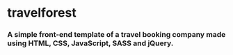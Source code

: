 # travelforest

### A simple front-end template of a travel booking company made using HTML, CSS, JavaScript, SASS and jQuery.
